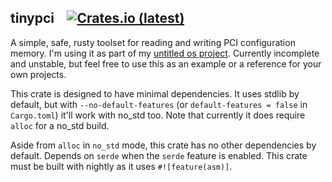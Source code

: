 ## tinypci &ensp; [![Crates.io (latest)](https://img.shields.io/badge/tinypci%20@%200.1.0-crates.io-brightgreen)](https://crates.io/crates/tinypci)

A simple, safe, rusty toolset for reading and writing PCI configuration memory.
I'm using it as part of my [untitled os project](https://github.com/trashbyte/os).
Currently incomplete and unstable, but feel free to use this as an example or a
reference for your own projects.

This crate is designed to have minimal dependencies. It uses stdlib by default,
but with `--no-default-features` (or `default-features = false` in `Cargo.toml`)
it'll work with no_std too. Note that currently it does require `alloc` for a
no_std build.

Aside from `alloc` in `no_std` mode, this crate has no other dependencies by default.
Depends on `serde` when the `serde` feature is enabled.
This crate must be built with nightly as it uses `#![feature(asm)]`.
